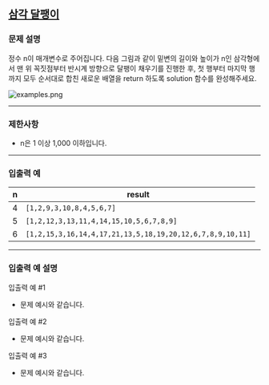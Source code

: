 ## [삼각 달팽이](https://programmers.co.kr/learn/courses/30/lessons/68645)

### 문제 설명

정수 n이 매개변수로 주어집니다. 다음 그림과 같이 밑변의 길이와 높이가 n인 삼각형에서 맨 위 꼭짓점부터 반시계 방향으로 달팽이 채우기를 진행한 후, 첫 행부터 마지막 행까지 모두 순서대로 합친 새로운 배열을
return 하도록 solution 함수를 완성해주세요.

![examples.png](https://grepp-programmers.s3.ap-northeast-2.amazonaws.com/files/production/e1e53b93-dcdf-446f-b47f-e8ec1292a5e0/examples.png)




---

### 제한사항

* n은 1 이상 1,000 이하입니다.

---

### 입출력 예

| n | result |
| --- | --- |
| 4 | `[1,2,9,3,10,8,4,5,6,7]` |
| 5 | `[1,2,12,3,13,11,4,14,15,10,5,6,7,8,9]` |
| 6 | `[1,2,15,3,16,14,4,17,21,13,5,18,19,20,12,6,7,8,9,10,11]` |

---

### 입출력 예 설명

입출력 예 #1

* 문제 예시와 같습니다.

입출력 예 #2

* 문제 예시와 같습니다.

입출력 예 #3

* 문제 예시와 같습니다.



